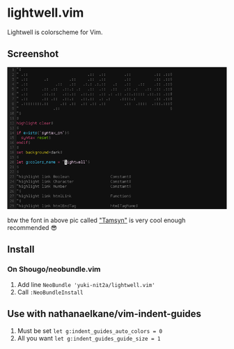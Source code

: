 # lightwell.vim
Lightwell is colorscheme for Vim.

## Screenshot
![Preview](https://raw.githubusercontent.com/yuki-nit2a/lightwell.vim/master/preview.png)

btw the font in above pic called ["Tamsyn"](http://www.fial.com/~scott/tamsyn-font/) is very cool enough recommended :sunglasses:

## Install

### On Shougo/neobundle.vim
1. Add line `NeoBundle 'yuki-nit2a/lightwell.vim'`
1. Call `:NeoBundleInstall`

## Use with nathanaelkane/vim-indent-guides
1. Must be set `let g:indent_guides_auto_colors = 0`
1. All you want `let g:indent_guides_guide_size = 1`
